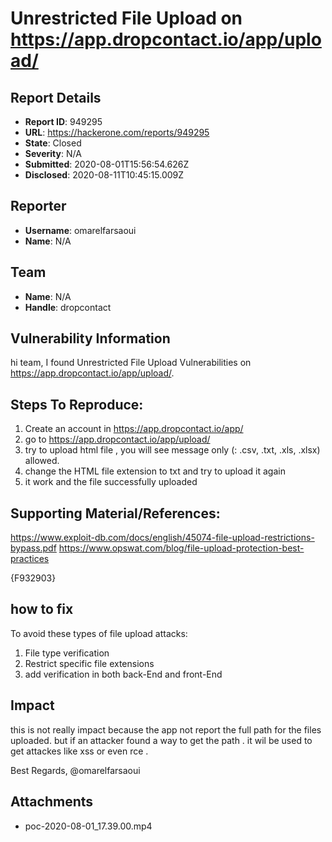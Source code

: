 # Unrestricted File Upload on https://app.dropcontact.io/app/upload/

## Report Details
- **Report ID**: 949295
- **URL**: https://hackerone.com/reports/949295
- **State**: Closed
- **Severity**: N/A
- **Submitted**: 2020-08-01T15:56:54.626Z
- **Disclosed**: 2020-08-11T10:45:15.009Z

## Reporter
- **Username**: omarelfarsaoui
- **Name**: N/A

## Team
- **Name**: N/A
- **Handle**: dropcontact

## Vulnerability Information
hi team,
 I found  Unrestricted File Upload Vulnerabilities on  https://app.dropcontact.io/app/upload/.

## Steps To Reproduce:

  1. Create an account in https://app.dropcontact.io/app/
  1. go to https://app.dropcontact.io/app/upload/
  1. try to upload html file , you will see message only (: .csv, .txt, .xls, .xlsx) allowed.
  1. change the HTML file extension to txt and try to upload it again 
  1. it work and the file successfully uploaded

## Supporting Material/References:
https://www.exploit-db.com/docs/english/45074-file-upload-restrictions-bypass.pdf
https://www.opswat.com/blog/file-upload-protection-best-practices

{F932903} 


## how to fix 
To avoid these types of file upload attacks: 
1. File type verification
1. Restrict specific file extensions 
1. add verification in both back-End and front-End

## Impact

this is not really impact because the app not report the full path for the files uploaded.
but if an attacker found a way to get the path . it wil be used to get attackes like xss or even rce .

Best Regards,
@omarelfarsaoui

## Attachments
- poc-2020-08-01_17.39.00.mp4
